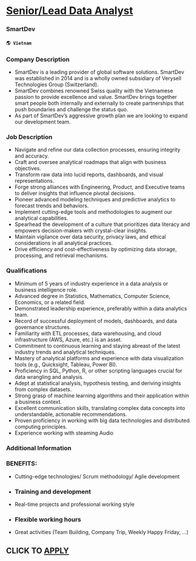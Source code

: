 # [Senior/Lead Data Analyst](https://www.remotewlb.com/apply/senior-lead-data-analyst)  
### SmartDev  
#### `🌎 Vietnam`  

### Company Description

  * SmartDev is a leading provider of global software solutions. SmartDev was established in 2014 and is a wholly owned subsidiary of Verysell Technologies Group (Switzerland). 
  * SmartDev combines renowned Swiss quality with the Vietnamese passion to provide excellence and value. SmartDev brings together smart people both internally and externally to create partnerships that push boundaries and challenge the status quo. 
  * As part of SmartDev’s aggressive growth plan we are looking to expand our development team.

### Job Description

  * Navigate and refine our data collection processes, ensuring integrity and accuracy.
  * Craft and oversee analytical roadmaps that align with business objectives.
  * Transform raw data into lucid reports, dashboards, and visual representations.
  * Forge strong alliances with Engineering, Product, and Executive teams to deliver insights that influence pivotal decisions.
  * Pioneer advanced modeling techniques and predictive analytics to forecast trends and behaviors.
  * Implement cutting-edge tools and methodologies to augment our analytical capabilities.
  * Spearhead the development of a culture that prioritizes data literacy and empowers decision-makers with crystal-clear insights.
  * Maintain vigilance over data security, privacy laws, and ethical considerations in all analytical practices.
  * Drive efficiency and cost-effectiveness by optimizing data storage, processing, and retrieval mechanisms.

### Qualifications

  * Minimum of 5 years of industry experience in a data analysis or business intelligence role.
  * Advanced degree in Statistics, Mathematics, Computer Science, Economics, or a related field.
  * Demonstrated leadership experience, preferably within a data analytics team.
  * Record of successful deployment of models, dashboards, and data governance structures.
  * Familiarity with ETL processes, data warehousing, and cloud infrastructure (AWS, Azure, etc.) is an asset.
  * Commitment to continuous learning and staying abreast of the latest industry trends and analytical techniques.
  * Mastery of analytical platforms and experience with data visualization tools (e.g., Quicksight, Tableau, Power BI).
  * Proficiency in SQL, Python, R, or other scripting languages crucial for data wrangling and analysis.
  * Adept at statistical analysis, hypothesis testing, and deriving insights from complex datasets.
  * Strong grasp of machine learning algorithms and their application within a business context.
  * Excellent communication skills, translating complex data concepts into understandable, actionable recommendations.
  * Proven proficiency in working with big data technologies and distributed computing principles.
  * Experience working with steaming Audio

### Additional Information

### BENEFITS:

  * Cutting-edge technologies/ Scrum methodology/ Agile development

  * ### Training and development

  * Real-time projects and professional working style

  * ### Flexible working hours

  * Great activities (Team Building, Company Trip, Weekly Happy Friday, ...) 

  
## CLICK TO [APPLY](https://www.remotewlb.com/apply/senior-lead-data-analyst)

